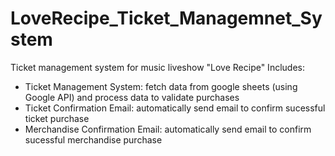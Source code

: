 # LoveRecipe_Ticket_Managemnet_System
Ticket management system for music liveshow "Love Recipe"
Includes:
- Ticket Management System: fetch data from google sheets (using Google API) and process data to validate purchases
- Ticket Confirmation Email: automatically send email to confirm sucessful ticket purchase
- Merchandise Confirmation Email: automatically send email to confirm sucessful merchandise purchase
